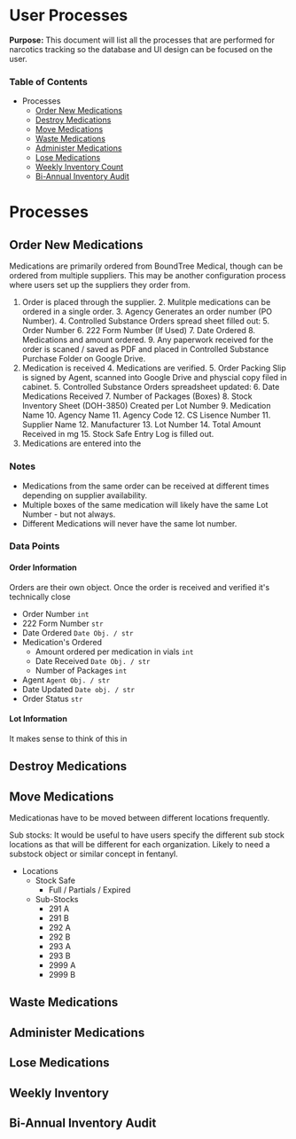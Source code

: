 # User Processes

**Purpose:** This document will list all the processes that are performed for narcotics tracking so the database and UI design can be focused on the user.

### Table of Contents
- Processes
	- [Order New Medications](#orders)
	- [Destroy Medications](#destruction)
	- [Move Medications](#move)
	- [Waste Medications](#waste)
	- [Administer Medications](#administer)
	- [Lose Medications](#lose)
	- [Weekly Inventory Count](#weekly-inventory)
	- [Bi-Annual Inventory Audit](#biannual-inventory)

# Processes

<a name="orders"></a>
## Order New Medications
Medications are primarily ordered from BoundTree Medical, though can be ordered from multiple suppliers. This may be another configuration process where users set up the suppliers they order from.

1. Order is placed through the supplier.
    2. Mulitple medications can be ordered in a single order.
    3. Agency Generates an order number (PO Number).
    4. Controlled Substance Orders spread sheet filled out:
        5. Order Number
        6. 222 Form Number (If Used)
        7. Date Ordered
        8. Medications and amount ordered.
    9. Any paperwork received for the order is scaned / saved as PDF and placed in Controlled Substance Purchase Folder on Google Drive.
2. Medication is received
    4. Medications are verified.
    5. Order Packing Slip is signed by Agent, scanned into Google Drive and physcial copy filed in cabinet.
    5. Controlled Substance Orders spreadsheet updated:
        6. Date Medications Received
        7. Number of Packages (Boxes)
    8. Stock Inventory Sheet (DOH-3850) Created per Lot Number
        9. Medication Name
        10. Agency Name
        11. Agency Code
        12. CS Lisence Number
        11. Supplier Name
        12. Manufacturer
        13. Lot Number
        14. Total Amount Received in mg
    15. Stock Safe Entry Log is filled out.
4. Medications are entered into the 

### Notes
* Medications from the same order can be received at different times depending on supplier availability.
* Multiple boxes of the same medication will likely have the same Lot Number - but not always.
* Different Medications will never have the same lot number.

### Data Points
#### Order Information
Orders are their own object. Once the order is received and verified it's technically close
* Order Number `int`
* 222 Form Number `str`
* Date Ordered `Date Obj. / str`
* Medication's Ordered
    * Amount ordered per medication in vials `int`
    * Date Received `Date Obj. / str`
    * Number of Packages `int`
* Agent `Agent Obj. / str`
* Date Updated `Date obj. / str`
* Order Status `str`

#### Lot Information
It makes sense to think of this in 

<a name="destruction"></a>
## Destroy Medications

<a name="move"></a>
## Move Medications
Medicationas have to be moved between different locations frequently. 

Sub stocks: It would be useful to have users specify the different sub stock locations as that will be different for each organization. Likely to need a substock object or similar concept in fentanyl.

- Locations
	- Stock Safe
		- Full / Partials / Expired
	- Sub-Stocks
		- 291 A
		- 291 B
		- 292 A
		- 292 B
		- 293 A
		- 293 B
		- 2999 A
		- 2999 B


<a name="waste"></a>
## Waste Medications

<a name="administer"></a>
## Administer Medications

<a name="lose"></a>
## Lose Medications

<a name="weekly-inventory"></a>
## Weekly Inventory

<a name="biannual-inventory"></a>
## Bi-Annual Inventory Audit


